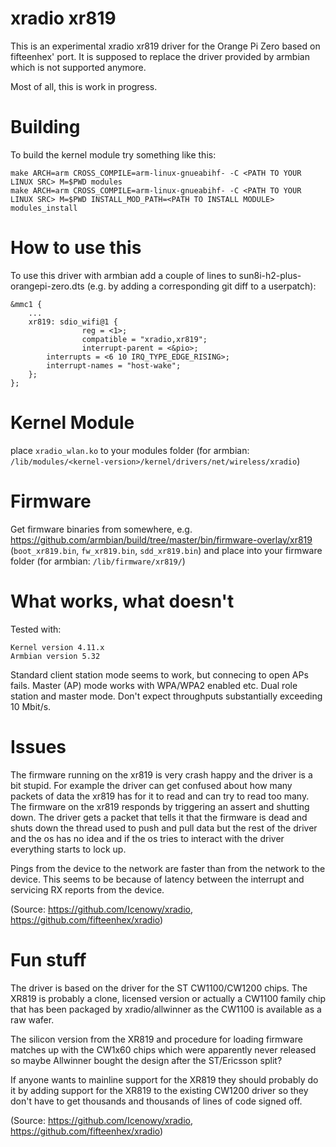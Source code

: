 # xradio xr819

This is an experimental xradio xr819 driver for the Orange Pi Zero based on fifteenhex' port. It is supposed to replace the driver provided by armbian which is not supported anymore.

Most of all, this is work in progress.

# Building

To build the kernel module try something like this:

```
make ARCH=arm CROSS_COMPILE=arm-linux-gnueabihf- -C <PATH TO YOUR LINUX SRC> M=$PWD modules
make ARCH=arm CROSS_COMPILE=arm-linux-gnueabihf- -C <PATH TO YOUR LINUX SRC> M=$PWD INSTALL_MOD_PATH=<PATH TO INSTALL MODULE> modules_install
```

# How to use this

To use this driver with armbian add a couple of lines to sun8i-h2-plus-orangepi-zero.dts (e.g. by adding a corresponding git diff to a userpatch):

```
&mmc1 {
	...
	xr819: sdio_wifi@1 {
                reg = <1>;
                compatible = "xradio,xr819";
                interrupt-parent = <&pio>;
		interrupts = <6 10 IRQ_TYPE_EDGE_RISING>;
		interrupt-names = "host-wake";
	};
};
```

# Kernel Module

place `xradio_wlan.ko` to your modules folder (for armbian: `/lib/modules/<kernel-version>/kernel/drivers/net/wireless/xradio`)

# Firmware

Get firmware binaries from somewhere, e.g. https://github.com/armbian/build/tree/master/bin/firmware-overlay/xr819 (`boot_xr819.bin`, `fw_xr819.bin`, `sdd_xr819.bin`) and place into your firmware folder (for armbian: `/lib/firmware/xr819/`)

# What works, what doesn't

Tested with:

	Kernel version 4.11.x
	Armbian version 5.32 

Standard client station mode seems to work, but connecing to open APs fails.
Master (AP) mode works with WPA/WPA2 enabled etc.
Dual role station and master mode.
Don't expect throughputs substantially exceeding 10 Mbit/s.

# Issues

The firmware running on the xr819 is very crash happy and the driver is a bit
stupid. For example the driver can get confused about how many packets of data
the xr819 has for it to read and can try to read too many. The firmware on the
xr819 responds by triggering an assert and shutting down. The driver gets
a packet that tells it that the firmware is dead and shuts down the thread used
to push and pull data but the rest of the driver and the os has no idea and
if the os tries to interact with the driver everything starts to lock up.

Pings from the device to the network are faster than from the network to the device.
This seems to be because of latency between the interrupt and servicing RX reports
from the device.

(Source: https://github.com/Icenowy/xradio, https://github.com/fifteenhex/xradio)

# Fun stuff

The driver is based on the driver for the ST CW1100/CW1200 chips.
The XR819 is probably a clone, licensed version or actually a CW1100 family chip
that has been packaged by xradio/allwinner as the CW1100 is available as a raw
wafer. 

The silicon version from the XR819 and procedure for loading firmware
matches up with the CW1x60 chips which were apparently never released so
maybe Allwinner bought the design after the ST/Ericsson split?

If anyone wants to mainline support for the XR819 they should probably do it by
adding support for the XR819 to the existing CW1200 driver so they don't have to
get thousands and thousands of lines of code signed off.

(Source: https://github.com/Icenowy/xradio, https://github.com/fifteenhex/xradio)

